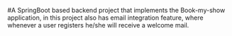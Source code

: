 #A SpringBoot based backend project that implements the Book-my-show application, in this project also has email integration feature, where whenever a user registers he/she will receive a welcome mail.
